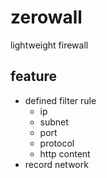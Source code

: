 # zerowall

lightweight firewall

## feature

- defined filter rule
    - ip
    - subnet
    - port
    - protocol
    - http content
- record network